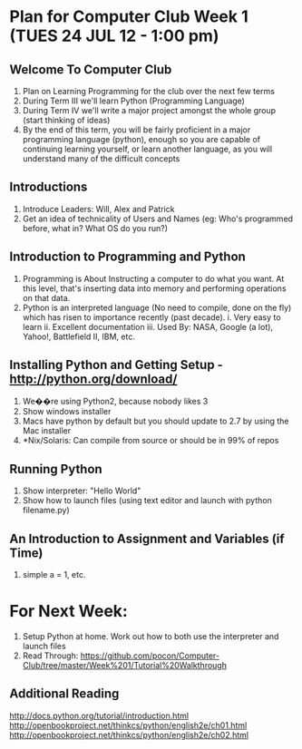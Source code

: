 Plan for Computer Club Week 1 (TUES 24 JUL 12 - 1:00 pm)
========================================================

## Welcome To Computer Club ##
1. Plan on Learning Programming for the club over the next few terms
2. During Term III we'll learn Python (Programming Language)
3. During Term IV we'll write a major project amongst the whole group (start thinking of ideas)
4. By the end of this term, you will be fairly proficient in a major programming language (python), enough so you are capable of continuing learning yourself, or learn another language, as you will understand many of the difficult concepts

## Introductions ##
1. Introduce Leaders: Will, Alex and Patrick
2. Get an idea of technicality of Users and Names (eg: Who's programmed before, what in? What OS do you run?)


## Introduction to Programming and Python ##
1. Programming is About Instructing a computer to do what you want. At this level, that's inserting data into memory and performing operations on that data.
2. Python is an interpreted language (No need to compile, done on the fly) which has risen to importance recently (past decade). 
   i. Very easy to learn
   ii. Excellent documentation
   iii. Used By: NASA, Google (a lot), Yahoo!, Battlefield II, IBM, etc.

## Installing Python and Getting Setup - http://python.org/download/ ##
1. We��re using Python2, because nobody likes 3
2. Show windows installer
3. Macs have python by default but you should update to 2.7 by using the Mac installer
4. *Nix/Solaris: Can compile from source or should be in 99% of repos

## Running Python ##
1. Show interpreter: "Hello World"
2. Show how to launch files (using text editor and launch with python filename.py)

## An Introduction to Assignment and Variables (if Time) ##
1. simple a = 1, etc.

# For Next Week: #
1. Setup Python at home. Work out how to both use the interpreter and launch files
2. Read Through: https://github.com/pocon/Computer-Club/tree/master/Week%201/Tutorial%20Walkthrough

## Additional Reading ##
http://docs.python.org/tutorial/introduction.html
http://openbookproject.net/thinkcs/python/english2e/ch01.html
http://openbookproject.net/thinkcs/python/english2e/ch02.html
